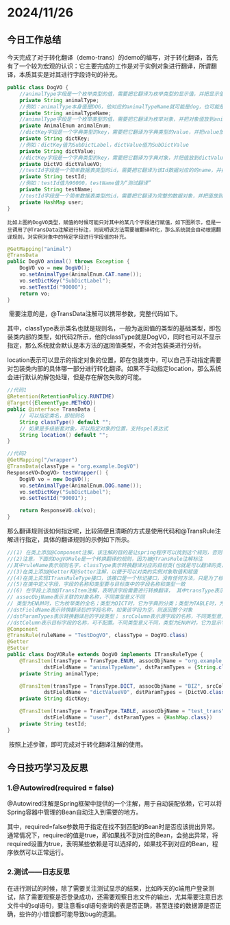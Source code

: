 # 2024/11/26

## 今日工作总结

​	今天完成了对于转化翻译（demo-trans）的demo的编写，对于转化翻译，首先有了一个较为宏观的认识：它主要完成的工作是对于实例对象进行翻译，所谓翻译，本质其实是对其进行字段诗句的补充。

```java
public class DogVO {
    //animalType字段是一个枚举类型的值，需要把它翻译为枚举类型的显示值，并把显示值放到animalTypeName字段;
    private String animalType;
    //例如：animalType本身值是DOG，他对应的animalTypeName就可能是dog，也可能是“狗”
    private String animalTypeName;
    //animalType字段是一个枚举类型的值，需要把它翻译为枚举对象，并把对象值放到animalEnum字段;
    private AnimalEnum animalEnum;
    //dictKey字段是一个字典类型的key，需要把它翻译为字典类型的value，并把value放到dictValue字段;
    private String dictKey;
    //例如：dictKey值为SubDictLabel，dictValue值为SubDictValue
    private String dictValue;
    //dictKey字段是一个字典类型的key，需要把它翻译为字典对象，并把值放到dictValueVO字段
    private DictVO dictValueVO;
    //testId字段是一个简单数据表类型的id，需要把它翻译为该Id数据对应的的name，并把name放到testName字段
    private String testId;
    //例如：testId值为90000，testName值为“测试翻译”
    private String testName;
    //testId字段是一个简单数据表类型的id，需要把它翻译为完整的数据对象，并把值放到user字段。
    private HashMap user;
}
```

 	比如上图的DogVO类型，赋值的时候可能只对其中的某几个字段进行赋值，如下图所示，但是一旦调用了@TransData注解进行标注，则说明该方法需要被翻译转化，那么系统就会自动根据翻译规则，对实例对象中的特定字段进行字段值的补充。

```java
@GetMapping("animal")
@TransData
public DogVO animal() throws Exception {
    DogVO vo = new DogVO();
    vo.setAnimalType(AnimalEnum.CAT.name());
    vo.setDictKey("SubDictLabel");
    vo.setTestId("90000");
    return vo;
}
```

​	需要注意的是，@TransData注解可以携带参数，完整代码如下。

​	其中，classType表示类名也就是规则名，一般为返回值的类型的基础类型，即包装类内部的类型，如代码2所示，他的classType就是DogVO，同时也可以不显示指定，那么系统就会默认是本方法的返回值类型，不会对包装类进行分析。

​	location表示可以显示的指定对象的位置，即在包装类中，可以自己手动指定需要对包装类内部的具体哪一部分进行转化翻译。如果不手动指定location，那么系统会进行默认的解包处理，但是存在解包失败的可能。

```java
//代码1
@Retention(RetentionPolicy.RUNTIME)
@Target({ElementType.METHOD})
public @interface TransData {
    // 可以指定类名，即规则名
    String classType() default "";
    // 如果是多级嵌套对象，可以指定对象的位置，支持spel表达式
    String location() default "";
}
```

```java
//代码2
@GetMapping("/wrapper")
@TransData(classType = "org.example.DogVO")
ResponseVO<DogVO> testWrapper() {
    DogVO vo = new DogVO();
    vo.setAnimalType(AnimalEnum.DOG.name());
    vo.setDictKey("SubDictLabel");
    vo.setTestId("90001");

    return ResponseVO.ok(vo);
}
```

​	那么翻译规则该如何指定呢，比较简便且清晰的方式是使用代码和@TransRule注解进行指定，具体的翻译规则的示例如下所示。

```java
//(1) 在类上添加@Component注解，该注解的目的是让spring程序可以找到这个规则，否则该规则无法被应用
//(2)注意，下面的DogVORule是一个转换翻译的规则，因为被@TransRule注解标注
//其中ruleName表示规则名字，classType表示转换翻译对应的目标类(也就是可以翻译的类，对于本例子而言，只能翻译DogVO类)
//(3)在类上添加@Getter和@Setter注解，以便于可以对类的实例对象取值和赋值
//(4)在类上实现ITransRuleType接口，该接口是一个标记接口，没有任何方法，只是为了标记该类是一个转换翻译规则
//(5)在类中定义字段，字段的名称和类型要与目标类中的字段名称和类型一致
//(6) 在字段上添加@TransItem注解，表明该字段需要进行转换翻译， 其中transType表示转换翻译的类型，支持ENUM，DICT，TABLE
// assocObjName表示关联的对象名称，不同类型意义不同
// 类型为ENUM时，它为枚举类的全名；类型为DICT时，它为字典的分类；类型为TABLE时，为表名
//dstFieldName表示转换翻译后的字段名称，如果该字段为空，则返回整个对象
//dstParamTypes表示转换翻译后的字段类型； srcColumn表示源字段的名称，不同类型意义不同，类型为ENUM时，它无意义，可不配置；类型为DICT时，它为字典的Key；类型为TABLE时，为查询条件的字段名，如:id
//dstColumn表示目标字段的名称，可不配置。不同类型意义不同，类型为ENUM时，它为显示字段名；类型为DICT时，它为字典的值字段；类型为TABLE时，为select的字段名，如:name； servletContext只适用于rpc，为远程服务的servletContext； hostPort，当该字段不为空时，该转换会通过rpc调用方式进行转换，为目标主机的地址+端口号，或服务名。
@Component
@TransRule(ruleName = "TestDogVO", classType = DogVO.class)
@Getter
@Setter
public class DogVORule extends DogVO implements ITransRuleType {
    @TransItem(transType = TransType.ENUM, assocObjName = "org.example.AnimalEnum",
            dstFieldName = "animalTypeName", dstParamTypes = {String.class}, dstColumn = "desc")
    private String animalType;

    @TransItem(transType = TransType.DICT, assocObjName = "BIZ", srcColumn = "ParentDictLabel",
            dstFieldName = "dictValueVO", dstParamTypes = {DictVO.class})
    private String dictKey;

    @TransItem(transType = TransType.TABLE, assocObjName = "test_trans", srcColumn = "id",
            dstFieldName = "user", dstParamTypes = {HashMap.class})
    private String testId;
}
```

​	按照上述步骤，即可完成对于转化翻译注解的使用。



## 今日技巧学习及反思

### 1.@Autowired(required = false)

​	@Autowired注解是Spring框架中提供的一个注解，用于自动装配依赖，它可以将Spring容器中管理的Bean自动注入到需要的地方。

​	其中，required=false参数用于指定在找不到匹配的Bean时是否应该抛出异常。通常情况下，required的值是true，即如果找不到对应的Bean，会抛出异常，将required设置为true，表明某些依赖是可以选择的，如果找不到对应的Bean，程序依然可以正常运行。

### 2.测试——日志反思

​	在进行测试的时候，除了需要关注测试显示的结果，比如昨天的c端用户登录测试，除了需要观察是否登录成功，还需要观察日志文件的输出，尤其需要注意日志文件中的sql语句，要注意看sql语句查询的表是否正确，甚至连接的数据源是否正确，些许的小错误都可能导致bug的遗漏。